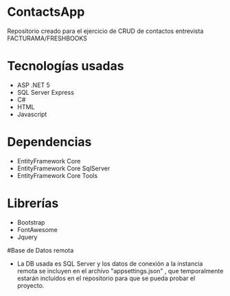 # ContactsApp
Repositorio creado para el ejercicio de CRUD de contactos entrevista FACTURAMA/FRESHBOOKS

# Tecnologías usadas
* ASP .NET 5
* SQL Server Express
* C#
* HTML
* Javascript

# Dependencias
* EntityFramework Core
* EntityFramework Core SqlServer
* EntityFramework Core Tools

# Librerías
* Bootstrap
* FontAwesome
* Jquery

#Base de Datos remota
* La DB usada es SQL Server y los datos de conexión a la instancia remota se incluyen en el archivo "appsettings.json" , que temporalmente estarán incluídos en el repositorio para que se pueda probar el proyecto.
